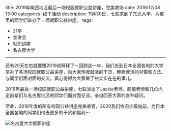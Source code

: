 title: 2019年関西地区最后一场校园就职公益讲座，完美收场
date: 2019/12/08 13:00
categories: 线下活动
description: 11月30日，七联来到了东北大学，为那里的同学们举办了一场就职公益讲座。
tags:
- 21卒
- 宣讲会
- 就职讲座
- 名古屋大学

---

还有20天左右就要跟2019说拜拜了～回顾这一年，我们去到日本全国各地的大学举办了多场校园就职公益讲座，向大家传授就活的干货，解析就活的对策和方法，与同学们面对面的交流，真心觉得为大家做了些实实在在的事儿。

2019年最后一场校园就职公益讲座，七联派出了Jackie老师，颜值老师和几位内定前辈们与名古屋地区的同学们面对面交流，亲自回答大家的各种疑问。

至此，2019年度的所有校园公益讲座完美收官，2020我们依旧步履向前，为日本全国各地的同学们带去更多的干货和福利～

![名古屋大学就职讲座](https://qilian-tokyo.github.io/img/20191208_nagoya.jpg)